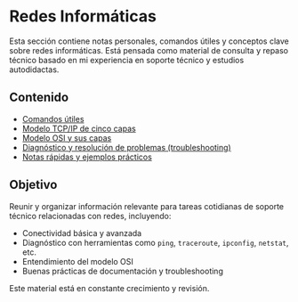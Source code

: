 # Redes Informáticas

Esta sección contiene notas personales, comandos útiles y conceptos clave sobre redes informáticas. Está pensada como material de consulta y repaso técnico basado en mi experiencia en soporte técnico y estudios autodidactas.

## Contenido

- [Comandos útiles](./comandos.md)
- [Modelo TCP/IP de cinco capas](./modelo-tcp-ip-5-capas.md)
- [Modelo OSI y sus capas](./modelo-osi.md)
- [Diagnóstico y resolución de problemas (troubleshooting)](./troubleshooting.md)
- [Notas rápidas y ejemplos prácticos](./notas.md)

## Objetivo

Reunir y organizar información relevante para tareas cotidianas de soporte técnico relacionadas con redes, incluyendo:
- Conectividad básica y avanzada
- Diagnóstico con herramientas como `ping`, `traceroute`, `ipconfig`, `netstat`, etc.
- Entendimiento del modelo OSI
- Buenas prácticas de documentación y troubleshooting

Este material está en constante crecimiento y revisión.
